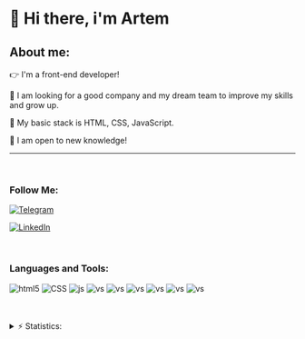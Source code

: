 <!-- @format -->

# 👋 Hi there, i'm Artem

## About me:

👉 I'm a front-end developer!

🤩 I am looking for a good company and my dream team to improve my skills and grow up.

🧠 My basic stack is HTML, CSS, JavaScript.

💪 I am open to new knowledge!

---

<br>

### Follow Me:

[![Telegram](https://img.shields.io/badge/-Telegram-090909?style=for-the-badge&logo=Telegram)](https://t.me/severinSeva)

[![LinkedIn](https://img.shields.io/badge/-LinkedIn-090909?style=for-the-badge&logo=LinkedIn)](https://www.linkedin.com/in/artem-severin/)

<br>

### Languages and Tools:

![html5](https://img.shields.io/badge/-html5-090909?style=for-the-badge&logo=HTML5)
![CSS](https://img.shields.io/badge/-CSS3-090909?style=for-the-badge&logo=CSS3)
![js](https://img.shields.io/badge/-JavaScript-090909?style=for-the-badge&logo=JavaScript)
![vs](https://img.shields.io/badge/-VSCode-090909?style=for-the-badge&logo=VisualStudioCode)
![vs](https://img.shields.io/badge/-Webpack-090909?style=for-the-badge&logo=Webpack)
![vs](https://img.shields.io/badge/-Figma-090909?style=for-the-badge&logo=Figma)
![vs](https://img.shields.io/badge/-Sass-090909?style=for-the-badge&logo=Sass)
![vs](https://img.shields.io/badge/-BEM-090909?style=for-the-badge&logo=BEM)
![vs](https://img.shields.io/badge/-Git-090909?style=for-the-badge&logo=Git)

<br/>
<br/>

<details>
<summary> ⚡ Statistics:</summary>

![Anurag's GitHub stats](https://github-readme-stats.vercel.app/api?username=ssevik&show_icons=true&theme=merko)

![Top Langs](https://github-readme-stats.vercel.app/api/top-langs/?username=ssevik&layout=compact&show_icons=true&theme=merko)

</details>
